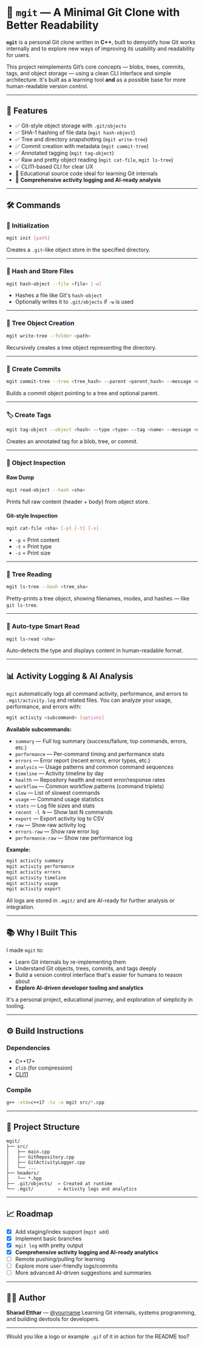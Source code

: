 # 🧠 `mgit` — A Minimal Git Clone with Better Readability

**`mgit`** is a personal Git clone written in **C++**, built to demystify how Git works internally and to explore new ways of improving its usability and readability for users.

This project reimplements Git’s core concepts — blobs, trees, commits, tags, and object storage — using a clean CLI interface and simple architecture.
It's built as a learning tool **and** as a possible base for more human-readable version control.

---

## 🚀 Features

* ✅ Git-style object storage with `.git/objects`
* ✅ SHA-1 hashing of file data (`mgit hash-object`)
* ✅ Tree and directory snapshotting (`mgit write-tree`)
* ✅ Commit creation with metadata (`mgit commit-tree`)
* ✅ Annotated tagging (`mgit tag-object`)
* ✅ Raw and pretty object reading (`mgit cat-file`, `mgit ls-tree`)
* ✅ CLI11-based CLI for clear UX
* 🧪 Educational source code ideal for learning Git internals
* 📝 **Comprehensive activity logging and AI-ready analysis**

---

## 🛠 Commands

### 🔧 Initialization

```bash
mgit init [path]
```

Creates a `.git`-like object store in the specified directory.

---

### 📄 Hash and Store Files

```bash
mgit hash-object --file <file> [-w]
```

* Hashes a file like Git's `hash-object`
* Optionally writes it to `.git/objects` if `-w` is used

---

### 🌳 Tree Object Creation

```bash
mgit write-tree --folder <path>
```

Recursively creates a tree object representing the directory.

---

### 📝 Create Commits

```bash
mgit commit-tree --tree <tree_hash> --parent <parent_hash> --message <msg> --author "<name> <email>"
```

Builds a commit object pointing to a tree and optional parent.

---

### 🏷 Create Tags

```bash
mgit tag-object --object <hash> --type <type> --tag <name> --message <msg> --tagger "<name> <email>"
```

Creates an annotated tag for a blob, tree, or commit.

---

### 🧪 Object Inspection

#### Raw Dump

```bash
mgit read-object --hash <sha>
```

Prints full raw content (header + body) from object store.

#### Git-style Inspection

```bash
mgit cat-file <sha> [-p] [-t] [-s]
```

* `-p` = Print content
* `-t` = Print type
* `-s` = Print size

---

### 📂 Tree Reading

```bash
mgit ls-tree --hash <tree_sha>
```

Pretty-prints a tree object, showing filenames, modes, and hashes — like `git ls-tree`.

---

### 🧠 Auto-type Smart Read

```bash
mgit ls-read <sha>
```

Auto-detects the type and displays content in human-readable format.

---

## 📊 Activity Logging & AI Analysis

`mgit` automatically logs all command activity, performance, and errors to `.mgit/activity.log` and related files. You can analyze your usage, performance, and errors with:

```bash
mgit activity <subcommand> [options]
```

**Available subcommands:**

- `summary` — Full log summary (success/failure, top commands, errors, etc.)
- `performance` — Per-command timing and performance stats
- `errors` — Error report (recent errors, error types, etc.)
- `analysis` — Usage patterns and common command sequences
- `timeline` — Activity timeline by day
- `health` — Repository health and recent error/response rates
- `workflow` — Common workflow patterns (command triplets)
- `slow` — List of slowest commands
- `usage` — Command usage statistics
- `stats` — Log file sizes and stats
- `recent -l N` — Show last N commands
- `export` — Export activity log to CSV
- `raw` — Show raw activity log
- `errors-raw` — Show raw error log
- `performance-raw` — Show raw performance log

**Example:**

```bash
mgit activity summary
mgit activity performance
mgit activity errors
mgit activity timeline
mgit activity usage
mgit activity export
```

All logs are stored in `.mgit/` and are AI-ready for further analysis or integration.

---

## 📚 Why I Built This

I made `mgit` to:

* Learn Git internals by re-implementing them
* Understand Git objects, trees, commits, and tags deeply
* Build a version control interface that's easier for humans to reason about
* **Explore AI-driven developer tooling and analytics**

It's a personal project, educational journey, and exploration of simplicity in tooling.

---

## ⚙️ Build Instructions

### Dependencies

* C++17+
* `zlib` (for compression)
* [CLI11](https://github.com/CLIUtils/CLI11)

### Compile

```bash
g++ -std=c++17 -lz -o mgit src/*.cpp
```

---

## 📁 Project Structure

```
mgit/
├── src/
│   ├── main.cpp
│   ├── GitRepository.cpp
│   ├── GitActivityLogger.cpp
│   └── ...
├── headers/
│   └── *.hpp
├── .git/objects/  ← Created at runtime
└── .mgit/         ← Activity logs and analytics
```

---

## 📈 Roadmap

* [x] Add staging/index support (`mgit add`)
* [x] Implement basic branches
* [x] `mgit log` with pretty output
* [x] **Comprehensive activity logging and AI-ready analytics**
* [ ] Remote pushing/pulling for learning
* [ ] Explore more user-friendly logs/commits
* [ ] More advanced AI-driven suggestions and summaries

---

## 🧑‍💻 Author

**Sharad Etthar** — [@yourname](#)
Learning Git internals, systems programming, and building devtools for developers.

---

Would you like a logo or example `.gif` of it in action for the README too?
